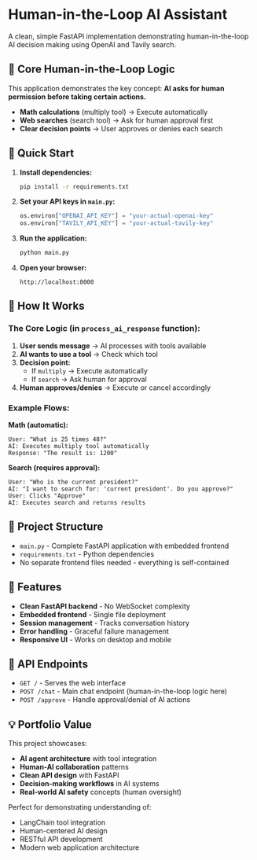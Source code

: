 # Human-in-the-Loop AI Assistant

A clean, simple FastAPI implementation demonstrating human-in-the-loop AI decision making using OpenAI and Tavily search.

## 🎯 Core Human-in-the-Loop Logic

This application demonstrates the key concept: **AI asks for human permission before taking certain actions.**

- **Math calculations** (multiply tool) → Execute automatically
- **Web searches** (search tool) → Ask for human approval first
- **Clear decision points** → User approves or denies each search

## 🚀 Quick Start

1. **Install dependencies:**
   ```bash
   pip install -r requirements.txt
   ```

2. **Set your API keys in `main.py`:**
   ```python
   os.environ["OPENAI_API_KEY"] = "your-actual-openai-key"
   os.environ["TAVILY_API_KEY"] = "your-actual-tavily-key"
   ```

3. **Run the application:**
   ```bash
   python main.py
   ```

4. **Open your browser:**
   ```
   http://localhost:8000
   ```

## 🧠 How It Works

### The Core Logic (in `process_ai_response` function):

1. **User sends message** → AI processes with tools available
2. **AI wants to use a tool** → Check which tool
3. **Decision point:**
   - If `multiply` → Execute automatically
   - If `search` → Ask human for approval
4. **Human approves/denies** → Execute or cancel accordingly

### Example Flows:

**Math (automatic):**
```
User: "What is 25 times 48?"
AI: Executes multiply tool automatically
Response: "The result is: 1200"
```

**Search (requires approval):**
```
User: "Who is the current president?"
AI: "I want to search for: 'current president'. Do you approve?"
User: Clicks "Approve"
AI: Executes search and returns results
```

## 📁 Project Structure

- `main.py` - Complete FastAPI application with embedded frontend
- `requirements.txt` - Python dependencies
- No separate frontend files needed - everything is self-contained

## 🎨 Features

- **Clean FastAPI backend** - No WebSocket complexity
- **Embedded frontend** - Single file deployment
- **Session management** - Tracks conversation history
- **Error handling** - Graceful failure management
- **Responsive UI** - Works on desktop and mobile

## 🔧 API Endpoints

- `GET /` - Serves the web interface
- `POST /chat` - Main chat endpoint (human-in-the-loop logic here)
- `POST /approve` - Handle approval/denial of AI actions

## 💡 Portfolio Value

This project showcases:
- **AI agent architecture** with tool integration
- **Human-AI collaboration** patterns
- **Clean API design** with FastAPI
- **Decision-making workflows** in AI systems
- **Real-world AI safety** concepts (human oversight)

Perfect for demonstrating understanding of:
- LangChain tool integration
- Human-centered AI design
- RESTful API development
- Modern web application architecture